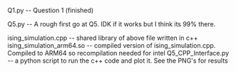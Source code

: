 Q1.py -- Question 1 (finished)

Q5.py -- A rough first go at Q5. IDK if it works but I think its 99% there.

ising_simulation.cpp -- shared library of above file written in c++ ising_simulation_arm64.so -- compiled version of ising_simulation.cpp. Compiled to ARM64 so recompilation needed for intel Q5_CPP_Interface.py -- a python script to run the c++ code and plot it. See the PNG's for results
